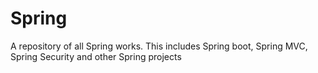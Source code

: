 # Spring
A repository of all Spring works. This includes Spring boot, Spring MVC, Spring Security and other Spring projects
